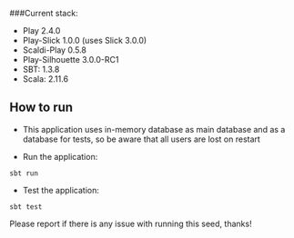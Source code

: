 ###Current stack:
- Play 2.4.0
- Play-Slick 1.0.0 (uses Slick 3.0.0)
- Scaldi-Play 0.5.8
- Play-Silhouette 3.0.0-RC1
- SBT: 1.3.8
- Scala: 2.11.6

How to run
--------------------------------------------------

* This application uses in-memory database as main database and as a database for tests, so be aware that all users are lost on restart

* Run the application:
```
sbt run
```

* Test the application:
```
sbt test
```

Please report if there is any issue with running this seed, thanks!
